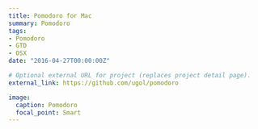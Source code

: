 ```yaml
---
title: Pomodoro for Mac
summary: Pomodoro
tags:
- Pomodoro
- GTD
- OSX
date: "2016-04-27T00:00:00Z"

# Optional external URL for project (replaces project detail page).
external_link: https://github.com/ugol/pomodoro

image:
  caption: Pomodoro
  focal_point: Smart
---
```

